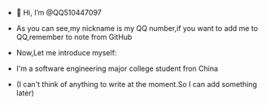 - 👋 Hi, I’m @QQ510447097

- As you can see,my nickname is my QQ number,if you want to add me to QQ,remember to note from GitHub

- Now,Let me introduce myself:

- I'm a software engineering major college student fron China

- (I can't think of anything to write at the moment.So I can add something later)




<!---
QQ510447097/QQ510447097 is a ✨ special ✨ repository because its `README.md` (this file) appears on your GitHub profile.
You can click the Preview link to take a look at your changes.
--->
